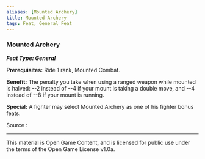 ```yaml
---
aliases: [Mounted Archery]
title: Mounted Archery
tags: Feat, General_Feat
---
```

### Mounted Archery 
***Feat Type: General***

**Prerequisites:** Ride 1 rank, Mounted Combat.

**Benefit:** The penalty you take when using a ranged weapon while
mounted is halved: --2 instead of --4 if your mount is taking a double
move, and --4 instead of --8 if your mount is running.

**Special:** A fighter may select Mounted Archery as one of his fighter
bonus feats.


Source :

---

This material is Open Game Content, and is licensed for public use under
the terms of the Open Game License v1.0a.
